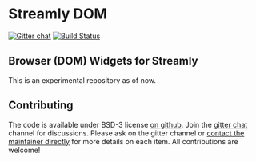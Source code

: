 # Streamly DOM

[![Gitter chat](https://badges.gitter.im/composewell/gitter.svg)](https://gitter.im/composewell/streamly)
[![Build Status](https://travis-ci.org/composewell/streamly-dom.svg?branch=master)](https://travis-ci.org/composewell/streamly-dom)

## Browser (DOM) Widgets for Streamly

This is an experimental repository as of now.

## Contributing

The code is available under BSD-3 license
[on github](https://github.com/composewell/streamly-dom). Join the
[gitter chat](https://gitter.im/composewell/streamly) channel for discussions.
Please ask on the gitter channel or [contact the maintainer directly](mailto:harendra.kumar@gmail.com)
for more details on each item. All contributions are welcome!
